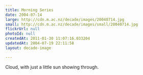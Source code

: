 ```yaml
---
title: Morning Series
date: 2004-07-14
large: http://cdn.m.ac.nz/decade/images/20040714.jpg
small: http://cdn.m.ac.nz/decade/images/small/20040714.jpg
flickrUrl: null
photoId: null
createdAt: 2011-01-30 11:07:16.033204
updatedAt: 2004-07-19 22:11:58
layout: decade-image

---
```

Cloud, with just a little sun showing through.
